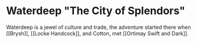 # Waterdeep "The City of Splendors"
Waterdeep is a jewel of culture and trade, the adventure started there when [[Brysh]], [[Locke Handcock]], and Cotton, met [[Ortimay Swift and Dark]].